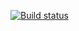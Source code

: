 [![Build status](https://ci.appveyor.com/api/projects/status/c8rf120fyc2a0hr0/branch/main?svg=true)](https://ci.appveyor.com/project/valeriiakraft/api-ci/branch/main)
